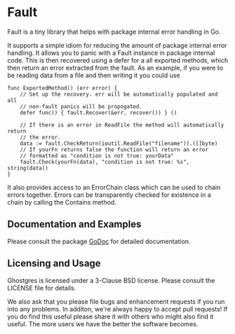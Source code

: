 Fault
======

Fault is a tiny library that helps with package internal error handling in Go.

It supports a simple idiom for reducing the amount of package internal error
handling. It allows you to panic with a Fault instance in package internal code.
This is then recovered using a defer for a all exported methods, which then return
an error extracted from the fault. As an example, if you were to be reading data
from a file and then writing it you could use

	func ExportedMethod() (err error) {
		// Set up the recovery. err will be automatically populated and all
		// non-fault panics will be propogated.
		defer func() { fault.Recover(&err, recover()) } ()

		// If there is an error in ReadFile the method will automatically return
		// the error.
		data := fault.CheckReturn(ioutil.ReadFile("filename")).([]byte)
		// If yourFn returns false the function will return an error
		// formatted as "condition is not true: yourData"
		fault.Check(yourFn(data), "condition is not true: %s", string(data))
	}

It also provides access to an ErrorChain class which can be used to chain errors together.
Errors can be transparently checked for existence in a chain by calling the Contains method.

## Documentation and Examples

Please consult the package [GoDoc](https://godoc.org/github.com/surullabs/fault)
 for detailed documentation.

## Licensing and Usage

Ghostgres is licensed under a 3-Clause BSD license. Please consult the
LICENSE file for details.

We also ask that you please file bugs and enhancement requests if you run
into any problems. In additon, we're always happy to accept pull requests!
If you do find this useful please share it with others who might also find
it useful. The more users we have the better the software becomes.

